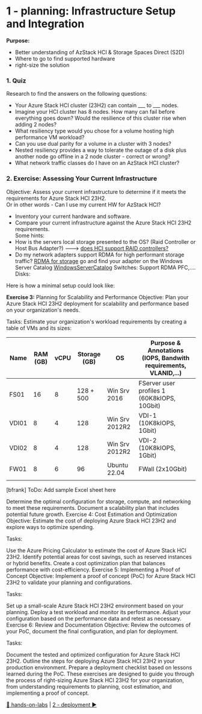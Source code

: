 [NoSupportForRaidController]:https://learn.microsoft.com/en-us/azure-stack/hci/concepts/system-requirements-23h2#server-and-storage-requirements
[StorageStandard]:https://learn.microsoft.com/en-us/azure-stack/hci/concepts/host-network-requirements#rdma
[WindowsServerCatalog]:https://www.windowsservercatalog.com/

# 1 - planning: Infrastructure Setup and Integration

**Purpose:**
- Better understanding of AzStack HCI & Storage Spaces Direct (S2D)  
- Where to go to find supported hardware
- right-size the solution

### 1. Quiz
Research to find the answers on the following questions:
- Your Azure Stack HCI cluster (23H2) can contain ___ to ___ nodes.
- Imagine your HCI cluster has 8 nodes. How many can fail before everything goes down? Would the resilience of this cluster rise when adding 2 nodes?
- What resiliency type would you chose for a volume hosting high performance VM workload? 
- Can you use dual parity for a volume in a cluster with 3 nodes?
- Nested resiliency provides a way to tolerate the outage of a disk plus another node go offline in a 2 node cluster - correct or wrong?
- What network traffic classes do I have on an AzStack HCI cluster?

### 2. Exercise: Assessing Your Current Infrastructure
Objective: Assess your current infrastructure to determine if it meets the requirements for Azure Stack HCI 23H2.  
Or in other words - Can I use my current HW for AzStack HCI?
- Inventory your current hardware and software.
- Compare your current infrastructure against the Azure Stack HCI 23H2 requirements.  
Some hints:
- How is the servers local storage presented to the OS? (Raid Controller or Host Bus Adapter?) ---> [does HCI support RAID controllers?][NoSupportForRaidController]
- Do my network adapters support RDMA for high performant storage traffic? [RDMA for storage][StorageStandard] go and find your adapter on the Windows Server Catalog [WindowsServerCatalog][WindowsServerCatalog]
Switches: Support RDMA PFC,....
Disks: 


Here is how a minimal setup could look like:  


**Exercise 3:** Planning for Scalability and Performance
Objective: Plan your Azure Stack HCI 23H2 deployment for scalability and performance based on your organization's needs.

Tasks:
Estimate your organization's workload requirements by creating a table of VMs and its sizes:  

| Name | RAM (GB) | vCPU | Storage (GB) | OS | Purpose & Annotations (IOPS, Bandwith requirements, VLANID,...) | 
|--|--|--|--|--|--|
|  FS01| 16 | 8 | 128 + 500 | Win Srv 2016 | FServer user profiles 1 (60K8kIOPS, 10Gbit) |
|  VDI01| 8 | 4 | 128 | Win Srv 2012R2 | VDI-1 (10K8kIOPS, 1Gbit) |
|  VDI02| 8 | 4 | 128 | Win Srv 2012R2 | VDI-2 (10K8kIOPS, 1Gbit) |
|  FW01| 8 |6 | 96 | Ubuntu 22.04 | FWall (2x10Gbit) |
|  |  |  |  |  |

[bfrank] ToDo: Add sample Excel sheet here

Determine the optimal configuration for storage, compute, and networking to meet these requirements.
Document a scalability plan that includes potential future growth.
Exercise 4: Cost Estimation and Optimization
Objective: Estimate the cost of deploying Azure Stack HCI 23H2 and explore ways to optimize spending.

Tasks:

Use the Azure Pricing Calculator to estimate the cost of Azure Stack HCI 23H2.
Identify potential areas for cost savings, such as reserved instances or hybrid benefits.
Create a cost optimization plan that balances performance with cost-efficiency.
Exercise 5: Implementing a Proof of Concept
Objective: Implement a proof of concept (PoC) for Azure Stack HCI 23H2 to validate your planning and configurations.

Tasks:

Set up a small-scale Azure Stack HCI 23H2 environment based on your planning.
Deploy a test workload and monitor its performance.
Adjust your configuration based on the performance data and retest as necessary.
Exercise 6: Review and Documentation
Objective: Review the outcomes of your PoC, document the final configuration, and plan for deployment.

Tasks:

Document the tested and optimized configuration for Azure Stack HCI 23H2.
Outline the steps for deploying Azure Stack HCI 23H2 in your production environment.
Prepare a deployment checklist based on lessons learned during the PoC.
These exercises are designed to guide you through the process of right-sizing Azure Stack HCI 23H2 for your organization, from understanding requirements to planning, cost estimation, and implementing a proof of concept.  

[🔼 hands-on-labs](../readme.md) | [2 - deployment ▶](../2%20-%20deployment/readme.md)